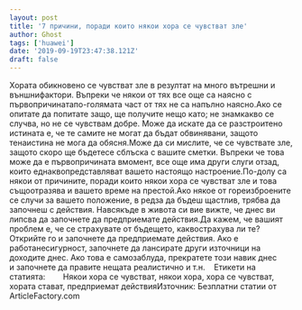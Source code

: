 ```yaml
---
layout: post
title: '7 причини, поради които някои хора се чувстват зле'
author: Ghost
tags: ['huawei']
date: '2019-09-19T23:47:38.121Z'
draft: false
---
```


Хората обикновено се чувстват зле в резултат на много вътрешни и външнифактори. Въпреки че някои от тях все още са наясно с първопричинатапо-голямата част от тях не са напълно наясно.Ако се опитате да попитате защо, ще получите нещо като; не знамкакво се случва, но не се чувствам добре. Може да искате да се разстроитено истината е, че те самите не могат да бъдат обвинявани, защото тенаистина не мога да обясня.Може да си мислите, че се чувствате зле, защото скоро ще бъдетесе сблъска с вашите сметки. Въпреки че това може да е първопричината вмомент, все още има други слуги отзад, които еднаквопредставляват вашето настоящо настроение.По-долу са някои от причините, поради които някои хора се чувстват зле и това същоотразява и вашето време на престой.Ако някое от гореизброените се случи за вашето положение, в редза да бъдеш щастлив, трябва да започнеш с действия. Навсякъде в живота си вие вижте, че днес ви липсва да започнете да предприемате действия.Да кажем, че вашият проблем е, че се страхувате от бъдещето, каквострахува ли те? Открийте го и започнете да предприемате действия. Ако е работанесигурност, започнете да лансирате други източници на доходите днес. Ако това е самозаблуда, прекратете този навик днес и започнете да правите нещата реалистично и т.н.    Етикети на статията:        Някои хора се чувстват, някои хора, хора се чувстват, хората стават, предприемат действияИзточник: Безплатни статии от ArticleFactory.com
